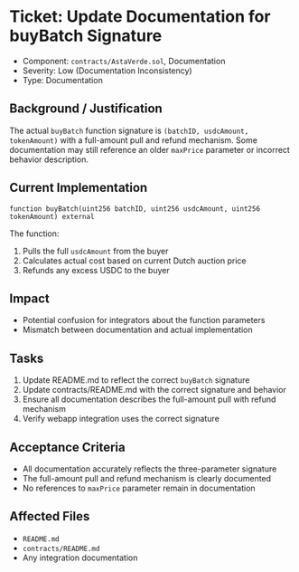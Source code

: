 # Ticket: Update Documentation for buyBatch Signature

- Component: `contracts/AstaVerde.sol`, Documentation
- Severity: Low (Documentation Inconsistency)
- Type: Documentation

## Background / Justification

The actual `buyBatch` function signature is `(batchID, usdcAmount, tokenAmount)` with a full-amount pull and refund mechanism. Some documentation may still reference an older `maxPrice` parameter or incorrect behavior description.

## Current Implementation

```solidity
function buyBatch(uint256 batchID, uint256 usdcAmount, uint256 tokenAmount) external
```

The function:
1. Pulls the full `usdcAmount` from the buyer
2. Calculates actual cost based on current Dutch auction price
3. Refunds any excess USDC to the buyer

## Impact

- Potential confusion for integrators about the function parameters
- Mismatch between documentation and actual implementation

## Tasks

1. Update README.md to reflect the correct `buyBatch` signature
2. Update contracts/README.md with the correct signature and behavior
3. Ensure all documentation describes the full-amount pull with refund mechanism
4. Verify webapp integration uses the correct signature

## Acceptance Criteria

- All documentation accurately reflects the three-parameter signature
- The full-amount pull and refund mechanism is clearly documented
- No references to `maxPrice` parameter remain in documentation

## Affected Files

- `README.md`
- `contracts/README.md`
- Any integration documentation
